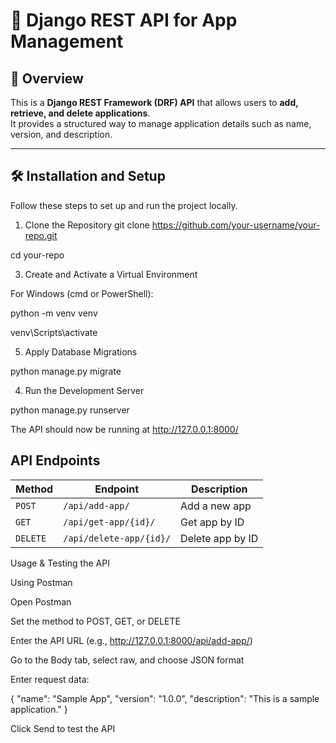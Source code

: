 # 📌 Django REST API for App Management

## 🚀 Overview
This is a **Django REST Framework (DRF) API** that allows users to **add, retrieve, and delete applications**.  
It provides a structured way to manage application details such as name, version, and description.

---

## 🛠 Installation and Setup
Follow these steps to set up and run the project locally.

1. Clone the Repository
git clone https://github.com/your-username/your-repo.git

cd your-repo

3. Create and Activate a Virtual Environment
   
For Windows (cmd or PowerShell):

python -m venv venv

venv\Scripts\activate


5. Apply Database Migrations

  python manage.py migrate

4. Run the Development Server

  python manage.py runserver

The API should now be running at http://127.0.0.1:8000/

## API Endpoints

| Method  | Endpoint               | Description            |
|---------|------------------------|------------------------|
| `POST`  | `/api/add-app/`        | Add a new app          |
| `GET`   | `/api/get-app/{id}/`   | Get app by ID         |
| `DELETE`| `/api/delete-app/{id}/` | Delete app by ID      |


Usage & Testing the API

Using Postman

Open Postman

Set the method to POST, GET, or DELETE

Enter the API URL (e.g., http://127.0.0.1:8000/api/add-app/)

Go to the Body tab, select raw, and choose JSON format

Enter request data:

{
    "name": "Sample App",
    "version": "1.0.0",
    "description": "This is a sample application."
}

Click Send to test the API
